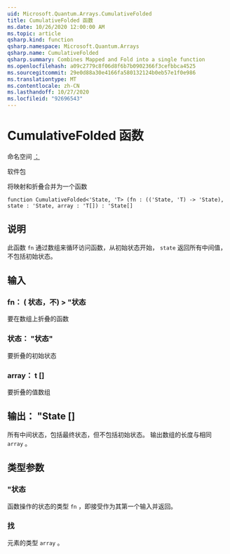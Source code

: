 ```yaml
---
uid: Microsoft.Quantum.Arrays.CumulativeFolded
title: CumulativeFolded 函数
ms.date: 10/26/2020 12:00:00 AM
ms.topic: article
qsharp.kind: function
qsharp.namespace: Microsoft.Quantum.Arrays
qsharp.name: CumulativeFolded
qsharp.summary: Combines Mapped and Fold into a single function
ms.openlocfilehash: a09c2779c8f06d8f6b7b0902366f3cefbbca4525
ms.sourcegitcommit: 29e0d88a30e4166fa580132124b0eb57e1f0e986
ms.translationtype: MT
ms.contentlocale: zh-CN
ms.lasthandoff: 10/27/2020
ms.locfileid: "92696543"
---
```

# <a name="cumulativefolded-function"></a>CumulativeFolded 函数

命名空间 [：](xref:Microsoft.Quantum.Arrays)

软件包 [](https://nuget.org/packages/)


将映射和折叠合并为一个函数

```qsharp
function CumulativeFolded<'State, 'T> (fn : (('State, 'T) -> 'State), state : 'State, array : 'T[]) : 'State[]
```


## <a name="description"></a>说明

此函数 `fn` 通过数组来循环访问函数，从初始状态开始， `state` 返回所有中间值，不包括初始状态。

## <a name="input"></a>输入

### <a name="fn--statet---state"></a>fn： ( 状态，不) > "状态

要在数组上折叠的函数


### <a name="state--state"></a>状态： "状态"

要折叠的初始状态


### <a name="array--t"></a>array： t []

要折叠的值数组



## <a name="output--state"></a>输出： "State []

所有中间状态，包括最终状态，但不包括初始状态。
输出数组的长度与相同 `array` 。

## <a name="type-parameters"></a>类型参数

### <a name="state"></a>"状态

函数操作的状态的类型 `fn` ，即接受作为其第一个输入并返回。
### <a name="t"></a>找

元素的类型 `array` 。